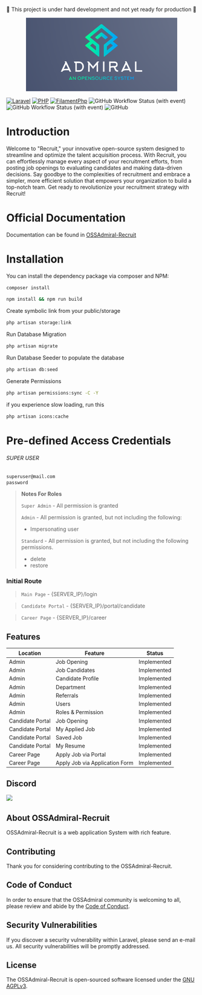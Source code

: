 :construction: This project is under hard development and not yet ready for production :construction:
<p align="center"><img src="https://github.com/OSSAdmiral/.github/blob/c325ef79481c1b02d675f71247d4f8131d0496fa/Profile/Admiral%20(OSS)%20%20743x360.png" width="400" alt="Admiral OSS"></p>

[![Laravel](https://img.shields.io/badge/Laravel-v10-FF2D20?style=for-the-badge&logo=laravel&logoColor=white)](https://img.shields.io/badge/Laravel-v10-FF2D20?style=for-the-badge&logo=laravel&logoColor=white)
[![PHP](https://img.shields.io/badge/PHP-v8.1-777BB4?style=for-the-badge&logo=php&logoColor=white)](https://img.shields.io/badge/PHP-v8.1-777BB4?style=for-the-badge&logo=php&logoColor=white)
[![FilamentPhp ](https://img.shields.io/badge/Filamentphp-v3.x-yellow?style=for-the-badge&logo=filamentphp)](https://img.shields.io/badge/PHP-8.0-777BB4?style=for-the-badge&logo=php)
![GitHub Workflow Status (with event)](https://img.shields.io/github/actions/workflow/status/RecruitLab/Recruit/run-tests.yml?style=for-the-badge&logo=GitHub&label=Test%20Case)
![GitHub Workflow Status (with event)](https://img.shields.io/github/actions/workflow/status/RecruitLab/Recruit/fix-php-code-style-issues.yml?event=pull_request&style=for-the-badge&logo=GitHub&label=Code%20Style)
![GitHub](https://img.shields.io/github/license/RecruitLab/Recruit?style=for-the-badge&label=License)


# Introduction

Welcome to "Recruit," your innovative open-source system designed to streamline and optimize the talent acquisition process. With Recruit, you can effortlessly manage every aspect of your recruitment efforts, from posting job openings to evaluating candidates and making data-driven decisions. Say goodbye to the complexities of recruitment and embrace a simpler, more efficient solution that empowers your organization to build a top-notch team. Get ready to revolutionize your recruitment strategy with Recruit!

# Official Documentation

Documentation can be found in [OSSAdmiral-Recruit](https://oss-admiral.gitbook.io/ossadmiral-recruit/)

# Installation

You can install the dependency package via composer and NPM:

```bash
composer install
```
```bash
npm install && npm run build
```

Create symbolic link from your public/storage
```bash
php artisan storage:link
```

Run Database Migration
```bash
php artisan migrate
```

Run Database Seeder to populate the database
```bash
php artisan db:seed
```

Generate Permissions 
```bash
php artisan permissions:sync -C -Y
```


if you experience slow loading, run this
```bash
php artisan icons:cache
```



# Pre-defined Access Credentials

###### SUPER USER
```
superuser@mail.com
password
```

> **Notes For Roles**
> 
> `Super Admin` - All permission is granted
> 
>`Admin` - All permission is granted, but not including the following:
>   - Impersonating user
> 
> `Standard` - All permission is granted, but not including the following permissions.
>  - delete
>  - restore

### Initial Route

> `Main Page` - {SERVER_IP}/login

> `Candidate Portal` - {SERVER_IP}/portal/candidate

> `Career Page` - {SERVER_IP}/career

## Features

| Location         | Feature                        | Status      |
|------------------|--------------------------------|-------------|
| Admin            | Job Opening                    | Implemented |
| Admin            | Job Candidates                 | Implemented |
| Admin            | Candidate Profile              | Implemented |
| Admin            | Department                     | Implemented |
| Admin            | Referrals                      | Implemented |
| Admin            | Users                          | Implemented |
| Admin            | Roles & Permission             | Implemented |
| Candidate Portal | Job Opening                    | Implemented |
| Candidate Portal | My Applied Job                 | Implemented |
| Candidate Portal | Saved Job                      | Implemented |
| Candidate Portal | My Resume                      | Implemented |
| Career Page      | Apply Job via Portal           | Implemented |
| Career Page      | Apply Job via Application Form | Implemented |



## Discord

<a href="https://discord.gg/RK6mDerFjs"> <img src="https://discord.com/api/guilds/1165859974086393916/widget.png?style=banner4" /></a>

## About OSSAdmiral-Recruit

OSSAdmiral-Recruit is a web application System with rich feature.

## Contributing

Thank you for considering contributing to the OSSAdmiral-Recruit.

## Code of Conduct

In order to ensure that the OSSAdmiral community is welcoming to all, please review and abide by the [Code of Conduct](#).

## Security Vulnerabilities

If you discover a security vulnerability within Laravel, please send an e-mail us. All security vulnerabilities will be promptly addressed.

## License

The OSSAdmiral-Recruit  is open-sourced software licensed under the [GNU AGPLv3](https://choosealicense.com/licenses/agpl-3.0/).
